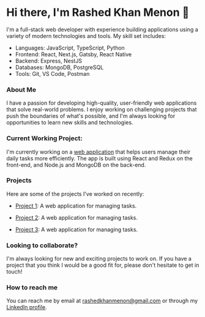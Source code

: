 # Hi there, I'm Rashed Khan Menon 👋

I'm a full-stack web developer with experience building applications using a variety of modern technologies and tools. My skill set includes:

- Languages: JavaScript, TypeScript, Python
- Frontend: React, Next.js, Gatsby, React Native
- Backend: Express, NestJS
- Databases: MongoDB, PostgreSQL
- Tools: Git, VS Code, Postman

### About Me

I have a passion for developing high-quality, user-friendly web applications that solve real-world problems. I enjoy working on challenging projects that push the boundaries of what's possible, and I'm always looking for opportunities to learn new skills and technologies.



### Current Working Project:

I'm currently working on a [web application](https://github.com/example/project1) that helps users manage their daily tasks more efficiently. The app is built using React and Redux on the front-end, and Node.js and MongoDB on the back-end.


### Projects

Here are some of the projects I've worked on recently:

* [Project 1](https://github.com/example/project1): A web application for managing tasks.

* [Project 2](https://github.com/example/project1): A web application for managing tasks.

* [Project 3](https://github.com/example/project1): A web application for managing tasks.



### Looking to collaborate?

I'm always looking for new and exciting projects to work on. If you have a project that you think I would be a good fit for, please don't hesitate to get in touch!


### How to reach me

You can reach me by email at rashedkhanmenon@gmail.com or through my [LinkedIn profile](https://www.linkedin.com/in/rashed-khan-menon/).



